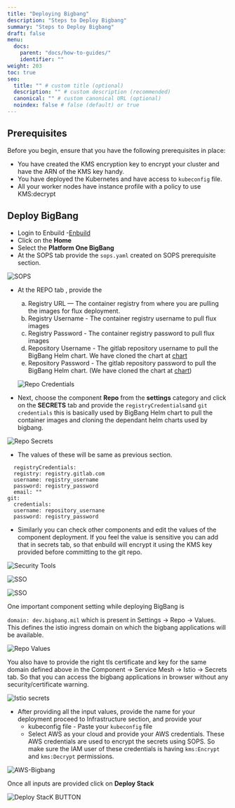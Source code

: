 ```yaml
---
title: "Deploying Bigbang"
description: "Steps to Deploy Bigbang"
summary: "Steps to Deploy Bigbang"
draft: false
menu:
  docs:
    parent: "docs/how-to-guides/"
    identifier: ""
weight: 203
toc: true
seo:
  title: "" # custom title (optional)
  description: "" # custom description (recommended)
  canonical: "" # custom canonical URL (optional)
  noindex: false # false (default) or true
---
```


## Prerequisites
Before you begin, ensure that you have the following prerequisites in place:
- You have created the KMS encryption key to encrypt your cluster and have the ARN of the KMS key handy.
- You have deployed the Kubernetes and have access to `kubeconfig` file.
- All your worker nodes have instance profile with a policy to use KMS:decrypt

## Deploy BigBang

-  Login to Enbuild -[Enbuild](https://enbuild.vivplatform.io)
-  Click on the **Home**
-  Select the **Platform One BigBang**
-  At the SOPS tab provide the `sops.yaml` created on SOPS prerequisite section.

<picture><img src="/images/how-to-guides/SOPS.png" alt="SOPS"></img></picture>

-  At the REPO tab , provide the
   <ol type="a"> 
     <li> Registry URL — The container registry from where you are pulling the images for flux deployment. </li> <li> Registry Username - The container registry username to pull flux images </li>   <li>Registry Password - The container registry password to pull flux images</li> <li>Repository Username -  The gitlab repository username to pull the BigBang Helm chart. We have cloned the chart at <a href="https://gitlab.com/enbuild-staging/charts/bigbang.git" target="_blank">chart</a></lI> <li>Repository Password - The gitlab repository password to pull the BigBang Helm chart. (We have cloned the chart at <a href="https://gitlab.com/enbuild-staging/charts/bigbang.git" target="_blank">chart</a>) </li>
     </ol>

     <picture><img src="/images/how-to-guides/repoCreds.png" alt="Repo Credentials"></img></picture>

- Next, choose the component **Repo** from the **settings** category and click on the **SECRETS** tab and provide the `registryCredentials`and `git credentials`  this is basically used by BigBang Helm chart to pull the container images and cloning the dependant helm charts used by bigbang.

<picture><img src="/images/how-to-guides/repoSecrets.png" alt="Repo Secrets"></img></picture>

  - The values of these will be same as previous section.

```
  registryCredentials:
  registry: registry.gitlab.com
  username: registry_username
  password: registry_password
  email: ""
git:
  credentials:
  username: repository_usernane
  password: registry_password
```

-  Similarly you can check other components and edit the values of the component deployment. If you feel the value is sensitive you can add that in secrets tab, so that enbuild will encrypt it using the KMS key provided before committing to the git repo.

<picture><img src="/images/how-to-guides/securityTools.png" alt="Security Tools"></img></picture>

<picture><img src="/images/how-to-guides/SSO.png" alt="SSO"></img></picture>

<picture><img src="/images/how-to-guides/CI-CD_Tools.png" alt="SSO"></img></picture>

One important component setting while deploying BigBang is

`domain: dev.bigbang.mil` which is present in Settings → Repo → Values. This defines the istio ingress domain on which the bigbang applications will be available.

<picture><img src="/images/how-to-guides/repoValues.png" alt="Repo Values"></img></picture>

You also have to provide the right tls certificate and key for the same domain defined above in the Component → Service Mesh → Istio → Secrets tab. So that you can access the bigbang applications in browser without any security/certificate warning.

<picture><img src="/images/how-to-guides/istioSecrets.png" alt="Istio secrets"></img></picture>

- After providing all the input values, provide the name for your deployment proceed to Infrastructure section, and provide your 
  -    kubeconfig file - Paste your `kubeconfig` file
  -    Select AWS as your cloud and provide your AWS credentials. These AWS credentials are used to encrypt the secrets using SOPS. So make sure the IAM user of these credentials is having `kms:Encrypt` and `kms:Decrypt` permissions.

<picture><img src="/images/how-to-guides/AWS-Bigbang.png" alt="AWS-Bigbang"></img></picture>

  Once all inputs are provided click on **Deploy Stack**

  <picture><img src="/images/how-to-guides/deployStackButton.png" alt="Deploy StacK BUTTON"></img></picture>